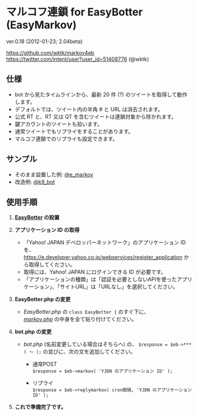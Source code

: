 マルコフ連鎖 for EasyBotter (EasyMarkov)
==========
ver.0.18 (2012-01-23; 2.04beta)  

<https://github.com/wktk/markov4eb>  
<https://twitter.com/intent/user?user_id=51408776> (@wktk)


仕様
----------
- bot から見たタイムラインから、最新 20 件 (?) のツイートを取得して動作します。
- デフォルトでは、ツイート内の半角 # と URL は消去されます。
- 公式 RT と、RT 又は QT を含むツイートは連鎖対象から除かれます。
- 鍵アカウントのツイートも拾います。
- 通常ツイートでもリプライをすることがあります。
- マルコフ連鎖でのリプライも設定できます。



サンプル
----------
- そのまま設置した例: [@e_markov](https://twitter.com/e_markov)  
- 改造例: [@k9_bot](https://twitter.com/k9_bot)



使用手順
----------
1. __[EasyBotter](http://pha22.net/twitterbot/) の設置__


2. __アプリケーション ID の取得__

    - 「Yahoo! JAPAN デベロッパーネットワーク」のアプリケーション ID を、
      <https://e.developer.yahoo.co.jp/webservices/register_application> から取得してください。  
    - 取得には、Yahoo! JAPAN にログインできる ID が必要です。  
    - 「アプリケーションの種類」は「認証を必要としないAPIを使ったアプリケーション」、「サイトURL」は「URLなし」を選択してください。


3. __EasyBotter.php の変更__

    - *EasyBotter.php* の `class EasyBotter {` のすぐ下に、  
      [*markov.php*](https://raw.github.com/wktk/markov4eb/master/markov.php) の中身を全て貼り付けてください。


4. __bot.php の変更__
    - *bot.php* (名前変更している場合はそちらへ) の、
      `$response = $eb->***( ～ );` の並びに、次の文を追加してください。

        - 通常POST  
          `$response = $eb->markov( 'YJDN のアプリケーション ID' );`

        - リプライ  
          `$response = $eb->replymarkov( cron間隔, 'YJDN のアプリケーション ID' );`


5. __これで準備完了です。__

